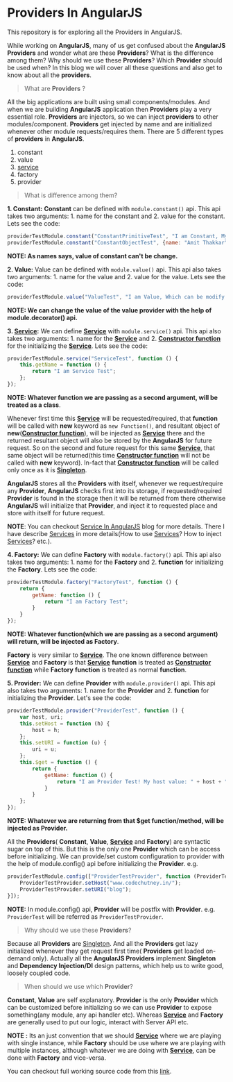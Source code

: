 Providers In AngularJS
======================

This repository is for exploring all the Providers in AngularJS.

While working on **AngularJS**, many of us get confused about the **AngularJS** **Providers** and wonder what are these **Providers**? What is the difference among them? Why should we use these **Providers**? Which **Provider** should be used when? In this blog we will cover all these questions and also get to know about all the **providers**.

> What are **Providers** ?

All the big applications are built using small components/modules. And when we are building **AngularJS** application then **Providers** play a very essential role. **Providers** are injectors, so we can inject **providers** to other modules/component. **Providers** get injected by name and are initialized whenever other module requests/requires them. There are 5 different types of **providers** in **AngularJS**.

1. constant
2. value
3. [service](http://codechutney.in/blog/angularjs/service-in-angularjs/)
4. factory
5. provider

> What is difference among them?

**1. Constant:** **Constant** can be defined with ```module.constant()``` api. This api takes two arguments: 1. name for the constant and 2. value for the constant. Lets see the code:

```JavaScript
providerTestModule.constant("ConstantPrimitiveTest", "I am Constant, My value can't be changed.");
providerTestModule.constant("ConstantObjectTest", {name: "Amit Thakkar", age: 23});
```

**NOTE: As names says, value of constant can't be change.**

**2. Value:** Value can be defined with ```module.value()``` api. This api also takes two arguments: 1. name for the value and 2. value for the value. Lets see the code:

```JavaScript
providerTestModule.value("ValueTest", "I am Value, Which can be modify.");
```

**NOTE: We can change the value of the value provider with the help of module.decorator() api.**

**3. [Service](http://codechutney.in/blog/angularjs/service-in-angularjs/):** We can define **[Service](http://codechutney.in/blog/angularjs/service-in-angularjs/)** with ```module.service()``` api. This api also takes two arguments: 1. name for the **[Service](http://codechutney.in/blog/angularjs/service-in-angularjs/)** and 2. [**Constructor function**](http://codechutney.in/blog/javascript/constructor-pattern/) for the initializing the **[Service](http://codechutney.in/blog/angularjs/service-in-angularjs/)**. Lets see the code:

```JavaScript
providerTestModule.service("ServiceTest", function () {
    this.getName = function () {
        return "I am Service Test";
    };
});
```

**NOTE: Whatever function we are passing as a second argument, will be treated as a class**.

Whenever first time this **[Service](http://codechutney.in/blog/angularjs/service-in-angularjs/)** will be requested/required, that **function** will be called with **new** keyword as ```new Function()```, and resultant object of **new**([**Constructor function**](http://codechutney.in/blog/javascript/constructor-pattern/)), will be injected as **[Service](http://codechutney.in/blog/angularjs/service-in-angularjs/)** there and the returned resultant object will also be stored by the **AngularJS** for future request. So on the second and future request for this same **[Service](http://codechutney.in/blog/angularjs/service-in-angularjs/)**, that same object will be returned(this time [**Constructor function**](http://codechutney.in/blog/javascript/constructor-pattern/) will not be called with **new** keyword). In-fact that [**Constructor function**](http://codechutney.in/blog/javascript/constructor-pattern/) will be called only once as it is [**Singleton**](http://codechutney.in/blog/nodejs/singleton-pattern-with-javascript/).

**AngularJS** stores all the **Providers** with itself, whenever we request/require any **Provider**, **AngularJS** checks first into its storage, if requested/required **Provider** is found in the storage then it will be returned from there otherwise **AngularJS** will initialize that **Provider**, and inject it to requested place and store with itself for future request.

**NOTE**: You can checkout [Service In AngularJS](http://codechutney.in/blog/angularjs/service-in-angularjs/) blog for more details. There I have describe [Services](http://codechutney.in/blog/angularjs/service-in-angularjs/) in more details(How to use [Services](http://codechutney.in/blog/javascript/constructor-pattern/)? How to inject [Services](http://codechutney.in/blog/javascript/constructor-pattern/)? etc.).

**4. Factory:** We can define **Factory** with ```module.factory()``` api. This api also takes two arguments: 1. name for the **Factory** and 2. **function** for initializing the **Factory**. Lets see the code:

```JavaScript
providerTestModule.factory("FactoryTest", function () {
    return {
        getName: function () {
            return "I am Factory Test";
        }
    }
});
```

**NOTE: Whatever function(which we are passing as a second argument) will return, will be injected as Factory**.

**Factory** is very similar to **[Service](http://codechutney.in/blog/angularjs/service-in-angularjs/)**. The one known difference between **[Service](http://codechutney.in/blog/angularjs/service-in-angularjs/)** and **Factory** is that **[Service](http://codechutney.in/blog/angularjs/service-in-angularjs/)** **function** is treated as [**Constructor function**](http://codechutney.in/blog/javascript/constructor-pattern/) while **Factory** **function** is treated as normal **function**.

**5. Provider:** We can define **Provider** with ```module.provider()``` api. This api also takes two arguments: 1. name for the **Provider** and 2. **function** for initializing the **Provider**. Let's see the code:

```JavaScript
providerTestModule.provider("ProviderTest", function () {
    var host, uri;
    this.setHost = function (h) {
        host = h;
    };
    this.setURI = function (u) {
        uri = u;
    };
    this.$get = function () {
        return {
            getName: function () {
                return "I am Provider Test! My host value: " + host + " and URI value: " + uri;
            }
        }
    };
});
```

**NOTE: Whatever we are returning from that $get function/method, will be injected as Provider.**

All the **Providers**( **Constant**, **Value**, **[Service](http://codechutney.in/blog/angularjs/service-in-angularjs/)** and **Factory**) are syntactic sugar on top of this. But this is the only one **Provider** which can be access before initializing. We can provide/set custom configuration to provider with the help of module.config() api before initializing the **Provider**. e.g.

```JavaScript
providerTestModule.config(["ProviderTestProvider", function (ProviderTestProvider) {
    ProviderTestProvider.setHost("www.codechutney.in/");
    ProviderTestProvider.setURI("blog");
}]);
```

**NOTE:** In module.config() api, **Provider** will be postfix with **Provider**. e.g. ```ProviderTest``` will be referred as ```ProviderTestProvider```.

> Why should we use these **Providers**?

Because all **Providers** are [Singleton](http://codechutney.in/blog/nodejs/singleton-pattern-with-javascript/). And all the **Providers** get lazy initialized whenever they get request first time( **Providers** get loaded on-demand only). Actually all the **AngularJS Providers** implement **Singleton** and **Dependency Injection/DI** design patterns, which help us to write good, loosely coupled code.

> When should we use which **Provider**?

**Constant**, **Value** are self explanatory. **Provider** is the only **Provider** which can be customized before initializing so we can use **Provider** to expose something(any module, any api handler etc). Whereas **[Service](http://codechutney.in/blog/angularjs/service-in-angularjs/)** and **Factory** are generally used to put our logic, interact with Server API etc.

**NOTE :** Its an just convention that we should **[Service](http://codechutney.in/blog/angularjs/service-in-angularjs/)** where we are playing with single instance, while **Factory** should be use where we are playing with multiple instances, although whatever we are doing with **[Service](http://codechutney.in/blog/angularjs/service-in-angularjs/)**, can be done with **Factory** and vice-versa.

You can checkout full working source code from this [link](https://github.com/AmitThakkar/Providers-In-AngularJS).
